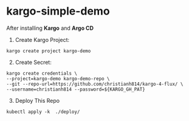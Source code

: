 # kargo-simple-demo

After installing **Kargo** and **Argo CD**

1. Create Kargo Project:

```shell
kargo create project kargo-demo
```

2. Create Secret: 

```shell
kargo create credentials \
--project=kargo-demo kargo-demo-repo \
--git --repo-url=https://github.com/christianh814/kargo-4-flux/ \
--username=christianh814 --password=${KARGO_GH_PAT}
```

3. Deploy This Repo

```shell
kubectl apply -k  ./deploy/
```
